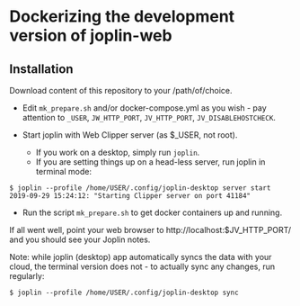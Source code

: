 # Dockerizing the development version of joplin-web

## Installation

Download content of this repository to your /path/of/choice.

* Edit `mk_prepare.sh` and/or docker-compose.yml as you wish - pay
attention to `_USER`, `JW_HTTP_PORT`, `JV_HTTP_PORT`, `JV_DISABLEHOSTCHECK`.

* Start joplin with Web Clipper server (as $_USER, not root).

  * If you work on a desktop, simply run `joplin`.
  * If you are setting things up on a head-less server, run joplin in terminal mode:
```
$ joplin --profile /home/USER/.config/joplin-desktop server start
2019-09-29 15:24:12: "Starting Clipper server on port 41184"
```

* Run the script `mk_prepare.sh` to get docker containers up and running.


If all went well, point your web browser to http://localhost:$JV_HTTP_PORT/ and
you should see your Joplin notes.

Note: while joplin (desktop) app automatically syncs the data with your cloud,
the terminal version does not - to actually sync any changes, run regularly:

```
$ joplin --profile /home/USER/.config/joplin-desktop sync
```
